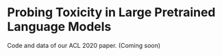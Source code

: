 # Probing Toxicity in Large Pretrained Language Models
Code and data of our ACL 2020 paper. (Coming soon)

